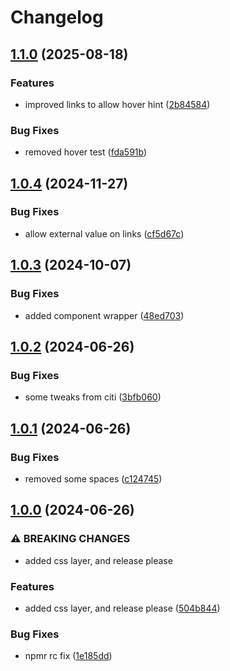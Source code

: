 # Changelog

## [1.1.0](https://github.com/limbo-works/Limbo.Nuxt.LinkTile/compare/v1.0.4...v1.1.0) (2025-08-18)


### Features

* improved links to allow hover hint ([2b84584](https://github.com/limbo-works/Limbo.Nuxt.LinkTile/commit/2b84584ae8b118dd858cb80420c01bbf7dc6e6c5))


### Bug Fixes

* removed hover test ([fda591b](https://github.com/limbo-works/Limbo.Nuxt.LinkTile/commit/fda591ba6f8c38467189be755624516de6a590e2))

## [1.0.4](https://github.com/limbo-works/Limbo.Nuxt.LinkTile/compare/v1.0.3...v1.0.4) (2024-11-27)


### Bug Fixes

* allow external value on links ([cf5d67c](https://github.com/limbo-works/Limbo.Nuxt.LinkTile/commit/cf5d67c691ea3d1e2dfb290f1cc3f79816cf32d9))

## [1.0.3](https://github.com/limbo-works/Limbo.Nuxt.LinkTile/compare/v1.0.2...v1.0.3) (2024-10-07)


### Bug Fixes

* added component wrapper ([48ed703](https://github.com/limbo-works/Limbo.Nuxt.LinkTile/commit/48ed70370248d82225d5d5461bc0da42bf577a81))

## [1.0.2](https://github.com/limbo-works/Limbo.Nuxt.LinkTile/compare/v1.0.1...v1.0.2) (2024-06-26)


### Bug Fixes

* some tweaks from citi ([3bfb060](https://github.com/limbo-works/Limbo.Nuxt.LinkTile/commit/3bfb060ebf019810be47ac62d4ef13b14d46f93f))

## [1.0.1](https://github.com/limbo-works/Limbo.Nuxt.LinkTile/compare/v1.0.0...v1.0.1) (2024-06-26)


### Bug Fixes

* removed some spaces ([c124745](https://github.com/limbo-works/Limbo.Nuxt.LinkTile/commit/c1247451ab04e7cdf415951a7f43b2b5b3bc87ec))

## [1.0.0](https://github.com/limbo-works/Limbo.Nuxt.LinkTile/compare/0.0.6...v1.0.0) (2024-06-26)


### ⚠ BREAKING CHANGES

* added css layer, and release please

### Features

* added css layer, and release please ([504b844](https://github.com/limbo-works/Limbo.Nuxt.LinkTile/commit/504b8440c92fc52ec828ede7cd99616f59944616))


### Bug Fixes

* npmr rc fix ([1e185dd](https://github.com/limbo-works/Limbo.Nuxt.LinkTile/commit/1e185dd697a9928cbcfde0eafaea166e848ae376))
